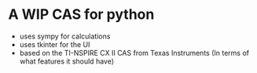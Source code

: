# A WIP CAS for python
- uses sympy for calculations
- uses tkinter for the UI
- based on the TI-NSPIRE CX II CAS from Texas Instruments (In terms of what features it should have)
